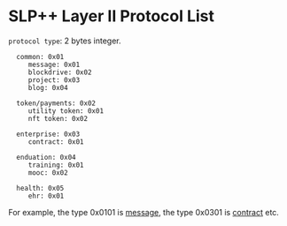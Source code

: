 # SLP++ Layer II Protocol List

`protocol type`: 2 bytes integer. 

```
  common: 0x01
     message: 0x01
     blockdrive: 0x02
     project: 0x03
     blog: 0x04

  token/payments: 0x02
     utility token: 0x01
     nft token: 0x02 	   

  enterprise: 0x03
     contract: 0x01

  enduation: 0x04
     training: 0x01 
     mooc: 0x02    

  health: 0x05
     ehr: 0x01
```  
For example, the type 0x0101 is [message](./common/slppp-message.md), the type 0x0301 is [contract](./enterprise/slppp-contract.md) etc.  